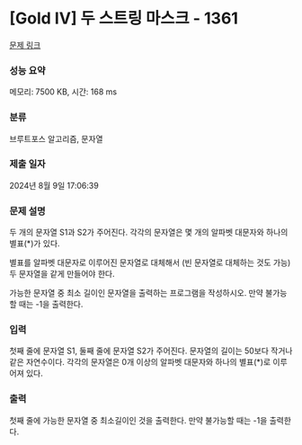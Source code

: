 # [Gold IV] 두 스트링 마스크 - 1361 

[문제 링크](https://www.acmicpc.net/problem/1361) 

### 성능 요약

메모리: 7500 KB, 시간: 168 ms

### 분류

브루트포스 알고리즘, 문자열

### 제출 일자

2024년 8월 9일 17:06:39

### 문제 설명

<p>두 개의 문자열 S1과 S2가 주어진다. 각각의 문자열은 몇 개의 알파벳 대문자와 하나의 별표(*)가 있다.</p>

<p>별표를 알파벳 대문자로 이루어진 문자열로 대체해서 (빈 문자열로 대체하는 것도 가능) 두 문자열을 같게 만들어야 한다.</p>

<p>가능한 문자열 중 최소 길이인 문자열을 출력하는 프로그램을 작성하시오. 만약 불가능할 때는 -1을 출력한다.</p>

### 입력 

 <p>첫째 줄에 문자열 S1, 둘째 줄에 문자열 S2가 주어진다. 문자열의 길이는 50보다 작거나 같은 자연수이다. 각각의 문자열은 0개 이상의 알파벳 대문자와 하나의 별표(*)로 이루어져 있다.</p>

### 출력 

 <p>첫째 줄에 가능한 문자열 중 최소길이인 것을 출력한다. 만약 불가능할 때는 -1을 출력한다.</p>

